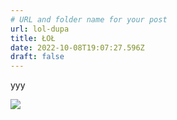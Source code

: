 ```yaml
---
# URL and folder name for your post
url: lol-dupa
title: ŁOŁ
date: 2022-10-08T19:07:27.596Z
draft: false
---
```

yyy

![](/blog/lol-dupa/thelastgimbus512.jpg)